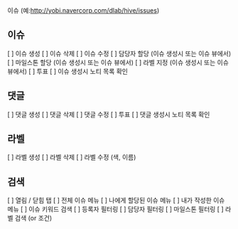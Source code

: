 이슈 (예:http://yobi.navercorp.com/dlab/hive/issues)

## 이슈

[ ] 이슈 생성
[ ] 이슈 삭제
[ ] 이슈 수정
[ ] 담당자 할당 (이슈 생성시 또는 이슈 뷰에서)
[ ] 마일스톤 할당 (이슈 생성시 또는 이슈 뷰에서)
[ ] 라벨 지정 (이슈 생성시 또는 이슈 뷰에서)
[ ] 투표
[ ] 이슈 생성시 노티 목록 확인

## 댓글

[ ] 댓글 생성
[ ] 댓글 삭제
[ ] 댓글 수정
[ ] 투표
[ ] 댓글 생성시 노티 목록 확인

## 라벨

[ ] 라벨 생성
[ ] 라벨 삭제
[ ] 라벨 수정 (색, 이름)

## 검색

[ ] 열림 / 닫힘 탭
[ ] 전체 이슈 메뉴
[ ] 나에게 할당된 이슈 메뉴
[ ] 내가 작성한 이슈 메뉴
[ ] 이슈 키워드 검색
[ ] 등록자 필터링
[ ] 담당자 필터링
[ ] 마일스톤 필터링
[ ] 라벨 검색 (or 조건)
